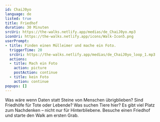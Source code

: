 ```yaml
---
id: ChaiJ0yo
language: de
listed: true
title: Friedhof
duration: 30 Minuten
srcUri: https://the-walks.netlify.app/medias/de_ChaiJ0yo.mp3
iconUri: https://the-walks.netlify.app/icons/Walk-Icon5.png
userPrompt:
- title: Finden einen Mülleimer und mache ein Foto.
  triggerTime: 20
  srcUri: https://the-walks.netlify.app/medias/de_ChaiJ0yo_loop_1.mp3
  actions:
  - title: Mach ein Foto
    action: picture
    postAction: continue
  - title: kein Foto
    action: continue
popups: []
---
```

Was wäre wenn Daten statt Steine von Menschen übrigblieben? Sind Friedhöfe für Tote oder Lebende? Was suchen Tiere hier? Es gibt viel Platz zum Nachdenken – nicht nur für Hinterbliebene. Besuche einen Friedhof und starte den Walk am ersten Grab. 
